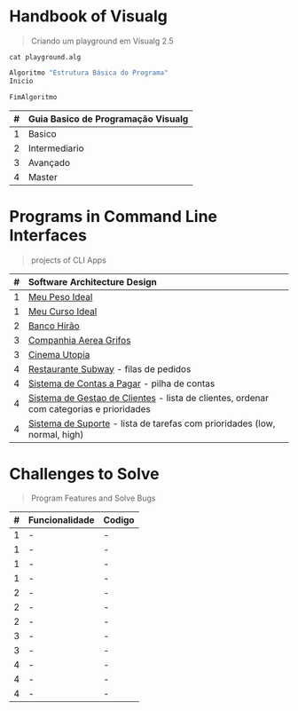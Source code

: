 # Handbook of Visualg
> Criando um playground em Visualg 2.5 

`cat playground.alg`  
~~~ bash
Algoritmo "Estrutura Básica do Programa"
Inicio

FimAlgoritmo

~~~

| # | Guia Basico de Programação Visualg|
| :--- | :--- |
| 1 | Basico |
| 2 | Intermediario |
| 3 | Avançado |
| 4 | Master |

# Programs in Command Line Interfaces
> projects of CLI Apps
 
|#|Software Architecture Design|
| :---|:---|
|  1  | [Meu Peso Ideal](#)|
|  1  | [Meu Curso Ideal](#)|
|  2  | [Banco Hirão](#)|
|  3  | [Companhia Aerea Grifos](#)|
|  3  | [Cinema Utopia](#)|
|  4  | [Restaurante Subway](#) - filas de pedidos|
|  4  | [Sistema de Contas a Pagar](#) - pilha de contas|
|  4  | [Sistema de Gestao de Clientes](#) - lista de clientes, ordenar com categorias e prioridades|
|  4  | [Sistema de Suporte](#) - lista de tarefas com prioridades (low, normal, high)|

# Challenges to Solve
> Program Features and Solve Bugs

|#|Funcionalidade | Codigo |
| :---|:---| :---|
|  1  | - | - |
|  1  | - | - |
|  1  | - | - |
|  1  | - | - |
|  2  | - | - |
|  2  | - | - |
|  2  | - | - |
|  3  | - | - |
|  3  | - | - |
|  4  | - | - |
|  4  | - | - |
|  4  | - | - |
